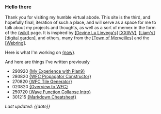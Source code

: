 ### Hello there

Thank you for visiting my humble virtual abode. This site is the third, and hopefully final, iteration of such a place, and will serve as a space for me to talk about my projects and thoughts, as well as a sort of memex in the form of the [{wiki}](wiki.html) page. It is inspired by [[Devine Lu Linvega's]](https://merveilles.town/@neauoire) [[XXIIVV]](https://wiki.xxiivv.com/site/home.html), [[Liam's]](https://merveilles.town/@slisne) [[digital garden]](https://bismuth.garden/), and  others, many from the [[Town of Merveilles]](https://merveilles.town/about) and the [[Webring]](https://webring.xxiivv.com/).

Here is what I'm working on [{now}](now.html).

And here are things I've written previously

- 290920 [{My Experience with Plan9}](plan9.html)
- 280820 [{WFC Propagator Constructor}](wfc_propagator_constructor.html)
- 270820 [{WFC Tile Generator}](wfc_tile_generator.html)
- 020820 [{Overview to WFC}](overview_to_wfc.html)
- 250720 [{Wave Function Collapse Intro}](intro_to_wfc.html)
- 301215 [{Markdown Cheatsheet}](mdcheatsheet.html)

*Last updated: {{date}}*
